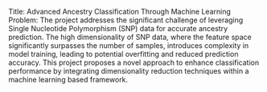 Title: Advanced Ancestry Classification Through Machine Learning 
Problem: The project addresses the significant challenge of leveraging Single Nucleotide Polymorphism (SNP) data for accurate ancestry prediction. 
The high dimensionality of SNP data, where the feature space significantly surpasses the number of samples, introduces complexity in model training, leading to potential overfitting and reduced prediction accuracy. 
This project proposes a novel approach to enhance classification performance by integrating dimensionality reduction techniques within a machine learning based framework.
